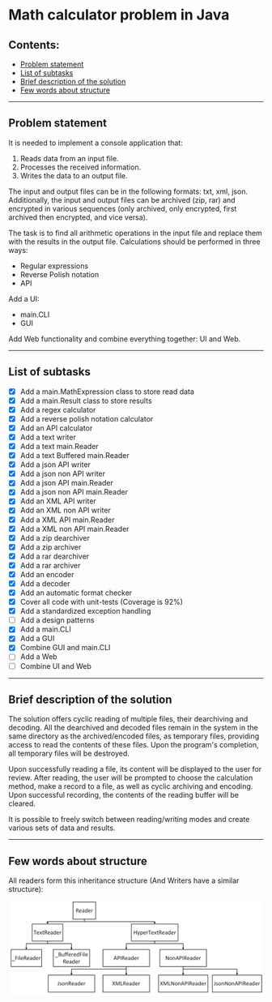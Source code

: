 # Math calculator problem in Java

## Contents:
- [Problem statement](#Problem-statement)
- [List of subtasks](#List-of-subtasks)
- [Brief description of the solution](#Brief-description-of-the-solution)
- [Few words about structure](#Few-words-about-structure)

---

## Problem statement
It is needed to implement a console application that:
1) Reads data from an input file.
2) Processes the received information.
3) Writes the data to an output file.

The input and output files can be in the following formats: txt, xml, json. Additionally, the input and output files can be archived (zip, rar) and encrypted in various sequences (only archived, only encrypted, first archived then encrypted, and vice versa).

The task is to find all arithmetic operations in the input file and replace them with the results in the output file. Calculations should be performed in three ways:
- Regular expressions
- Reverse Polish notation
- API

Add a UI:
- main.CLI
- GUI
  
Add Web functionality and combine everything together: UI and Web.

---

## List of subtasks
- [x] Add a main.MathExpression class to store read data
- [x] Add a main.Result class to store results
- [x] Add a regex calculator
- [x] Add a reverse polish notation calculator
- [x] Add an API calculator
- [x] Add a text writer
- [x] Add a text main.Reader
- [x] Add a text Buffered main.Reader
- [x] Add a json API writer
- [x] Add a json non API writer
- [x] Add a json API main.Reader
- [x] Add a json non API main.Reader
- [x] Add an XML API writer
- [x] Add an XML non API writer
- [x] Add a XML API main.Reader
- [x] Add a XML non API main.Reader
- [x] Add a zip dearchiver
- [x] Add a zip archiver
- [x] Add a rar dearchiver
- [x] Add a rar archiver
- [x] Add an encoder
- [x] Add a decoder
- [x] Add an automatic format checker
- [x] Cover all code with unit-tests (Coverage is 92%)
- [X] Add a standardized exception handling
- [ ] Add a design patterns
- [x] Add a main.CLI
- [x] Add a GUI
- [x] Combine GUI and main.CLI
- [ ] Add a Web
- [ ] Combine UI and Web

---

## Brief description of the solution
The solution offers cyclic reading of multiple files, their dearchiving and decoding. All the dearchived and decoded files remain in the system in the same directory as the archived/encoded files, as temporary files, providing access to read the contents of these files. Upon the program's completion, all temporary files will be destroyed.

Upon successfully reading a file, its content will be displayed to the user for review. After reading, the user will be prompted to choose the calculation method, make a record to a file, as well as cyclic archiving and encoding. Upon successful recording, the contents of the reading buffer will be cleared.

It is possible to freely switch between reading/writing modes and create various sets of data and results.

---

## Few words about structure
All readers form this inheritance structure (And Writers have a similar structure):

![Local Image](images/scheme.png)
